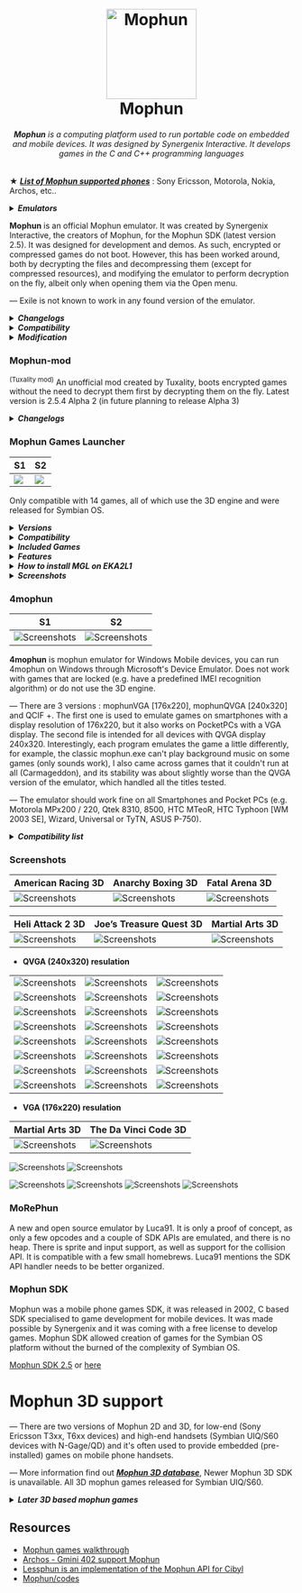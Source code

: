 <h1 align="center">
  <br>
  <a href="#"><img src="mophun_logo.png" alt="Mophun" width="160"></a>
  <br>
  Mophun
  <br>
</h1>
<i><h6 align="center"><b>Mophun</b> is a computing platform used to run portable code on embedded and mobile devices. It was designed by Synergenix Interactive. It develops games in the C and C++ programming languages</i></h6>

★ <i><b>[List of Mophun supported phones](https://github.com/ptnn0/Mophun/tree/main/List%20of%20Mophun%20supported%20phones)</i></b> : Sony Ericsson, Motorola, Nokia, Archos, etc..

<details>

<summary><i><b>Emulators</summary></b></i>

| Name  | Version    | Platform | Active |
| ---------- | ---------- | --------- | ------ |
| [Mophun-mod](https://emulation.gametechwiki.com/index.php/Mophun) | 2.5.4 Alpha 2   | Windows | Yes (tuxality-mod) |
| Mophun games launcher  | 1.01/unsigned | Symbian | No |
| 4mophun    | 1.1 | Windows Mobile | No |
| MoRePhun | POC | Windows | Yes |

</details>

**Mophun** is an official Mophun emulator. It was created by Synergenix Interactive, the creators of Mophun, for the Mophun SDK (latest version 2.5). It was designed for development and demos. As such, encrypted or compressed games do not boot. However, this has been worked around, both by decrypting the files and decompressing them (except for compressed resources), and modifying the emulator to perform decryption on the fly, albeit only when opening them via the Open menu. 

— Exile is not known to work in any found version of the emulator.

<details>
<summary><b><i>Changelogs</b></i></summary>

**2.5.4**
- Updated profile for Model 16 (Archos Gmini 400) including skin
- Data certificate bugfix for category 1 and 2 profiles (when using DataCertificateTestSuite for example)

**2.5.3**
- New profiles added for Symbian devices
- New preliminary profiles for unnamed jukeboxes (Model 14 & 16). No timing!
- Updates to the 3D API, see the SDK release notes
- 3D bugfix in P800/P900 profiles

**2.0.3**
- Make it possible to enable/disable onscreen joystick on P800/P900. All it does is change the screen size, it does not draw the panel.
- In models 1, 2 and 5 (Sony Ericsson T300 and T610 variants) use windows fonts as a fallback if a requested character does not exist in the Sony Ericsson device font (i.e chinese).

**2.0.2**
- profile for GameTrac added (no timing yet)
- Added interpolation for 16bit

**2.0.1**
- Help file for emulator added

**2.0.0**
- S60 profiles split up into 7650, 3650 and N-Gage profiles
- Additional 3D features
</details>

<details>
<summary><b><i>Compatibility</b></i></summary>

* <b>General</b>

— Due to the nature of the emulator, encrypted or compressed games do not boot; commercial games are encrypted, and games not designed for Mophun-specific phones (e.g. Symbian, Windows Mobile) are also compressed. In some cases, resources are compressed separately to the program.

* <b>Specific games</b>

— The background is incorrectly drawn as a grey flat texture in Hitman, and The Da Vinci Code 3D (except 1.0.1, other versions require vMusicInit) doesn't work, which can be fixed using a special version of the emulator, which has referred to within the community as the Hitman emulator. Neither version boots Exile due to not supporting vMusicInit in 2.5.4, and vSin in the special version.
</details>

<details>
<summary><b><i>Modification</b></i></summary>

* <b>Game Expired</b>

— Some games give the message "Game Expired" at startup, which means that the game has expired. To play, you will have to change the date to the required one. You can find out with the [Date Mophun](https://github.com/ptnn0/Mophun/raw/main/Decrypt%20tools/DateMophun-eng.zip) program! Or open the *.mpn file with a text editor like editor or wordpad (on windows) and search for "00" until you find something like this " 20030417". That's the date you have to set your phone when you start the game, after the first succesfull start you can set your date to the old state.

— Use a HEX-editor like UltraEdit All you have to do, is search for the date (like 2004 or 2003 or so) in the ASCII part of the screen and change it to any year in the future.., like 2999. Save it, reload it in the phone, and voil? the game won't expire in your lifetime.

* <b>Mophun Decrypt</b>

— [Mophun Decrypt.exe](https://github.com/ptnn0/Mophun/raw/main/Decrypt%20tools/MophunDecrypt.exe) created by JaGoTu, allows for Mophun programs to be decrypted and, from Mophun Decrypt 2, decompressed.

* <b>Mophun Decrypt GUI</b>

— A GUI, [Mophun Decrypt GUI](https://github.com/ptnn0/Mophun/raw/main/Decrypt%20tools/MophunDecrypt_2.zip), created by childishbeat and written in Python, has been created to give the program a user interface. The latest version is 1.02, which predates Mophun Decrypt 2 and has not been updated to support decompression.

* <b>Mophun Decrypt GUI Changelogs</b>

— [1.02](https://github.com/ptnn0/Mophun/raw/main/Decrypt%20tools/MophunDecryptGUI_v1.02.7z) - Decreases .pyw size from 1,868 bytes to 1,713 bytes

— [1.01](https://github.com/ptnn0/Mophun/raw/main/Decrypt%20tools/MophunDecryptGUI_v1.01.7z) - Decreases .pyw size from 2,595 bytes to 1,868 bytes

— [1.0](https://github.com/ptnn0/Mophun/raw/main/Decrypt%20tools/MophunDecryptGUI_v1.0.7z) - Initial release
</details>

### Mophun-mod 
<sup>(Tuxality mod)</sup>
An unofficial mod created by Tuxality, boots encrypted games without the need to decrypt them first by decrypting them on the fly. Latest version is 2.5.4 Alpha 2 (in future planning to release Alpha 3)

<details>
<summary><b><i>Changelogs</b></i></summary>

**2.5.4 Alpha 2**
- Drag and drop support is added, minor issues are fixed (e.g. "Compressed MPN file is not supported yet!" is corrected to "Compressed MPN files are not supported yet!") and debug messages due to failure (decryption or source files) are implemented. Planned for the next version, A3 (alpha 3), are decompression, Symbian/Pocket PC key fallback and to run as early as Windows 98, just like the unmodified version.

**2.5.4 Alpha 1**
- Decryption only works if opening from the Open menu. However, compressed games are detected, but cannot run. Instead, an error saying "Compressed MPN file is not supported yet!" appears. Additionally, there may be some cases of crashing and the date, time, profile stuff is not properly set or selected
</details>

### Mophun Games Launcher

|  S1   |  S2  |
| --- | --- |
| <a href="#"><img src="Screenshots/Emulators/MGL1.png" /></a> | <a href="#"><img src="Screenshots/Emulators/MGL2.png" /></a> |

Only compatible with 14 games, all of which use the 3D engine and were released for Symbian OS.

<details>
<summary><b><i>Versions</b></i></summary>

<details>
<summary><i>BinPDA</i></summary>

Updates:

— Added support for Symbian OS 9.2. 

— Added icons for games.

— Added item "About the game".

Installation:

1) Mophun Games Launcher 1.01.sis

2) GamesPack.sis

.mpn-games should be placed in : <code>/Data/MP/F0001092</code>

* PS Not compatible with (sis) Mophun games, you must uninstall Mophun games before installing the emulator.
</details>

<details>
<summary><i>Russian-mod</i></summary>

Russian-mod creted for N-series Edition (8.1 i.e. H70/72, N70.)
</details>

<details>
<summary><i>Synergenix Blaze-mod</i></summary>

Synergenix Blaze-mod for N90 smartphone (display resolution 352x416)
</details>

</details>

<details>
<summary><b><i>Compatibility</b></i></summary>

— Compatible with Symbian 9.1, 9.2

— The emulator should work fine on 3250, E60, 6290, N70, N73ME, N93.
</details>

<details>
<summary><b><i>Included Games</b></i></summary>

- Anarchy Boxing 3D 1.60
- Carmageddon 3D
- The Da Vinci Code 3D 1.0.2
- Fatal Arena 3D (Don't work, certificate error)
- Football Pro Contest 3D 1.0.4
- Golf Pro Contest 3D
- Golf Pro Contest 3D 2 1.0.1
- Heli Attack 2
- Joe’s Treasure Quest 3D
- Lock‘N Load: Combat Arena 3D 1.20.0
- Lock‘N Load: Rise of War 3D 1.01
- Lock‘N Load 2 3D 1.1.0
- Martial Arts 3D 1.0
- Rally Pro Contest 3D 1.30
- Worms World Party (won't work with emulator installed)
</details>

<details>
<summary><b><i>Features</b></i></summary>

— Most 3D and Multiplayer supported with Bluetooth.

* 3D Graphics
* Multiplayer
* Sound Tuning
* 6680 Fix
* N90 Works
* Multi-Language Option (English, French, German, Italian, Spanish)
</details>

<details>
<summary><b><i>How to install MGL on EKA2L1</b></i></summary>

| <ins><b>★ Installation ★</ins></b> |
| ------------------------------------ |
| <b>Step 1</b>: <i>First install the <code>mophun_games_launcher.sis</code></i> | 
| <b>Step 2</b>: <i>Move <code>mp/f0001092</code> folder to <code>com.github.eka2l1/files/data/drives/e/data/</code> Paste here.</i> |
</details>

<details>
<summary><b><i>Screenshots</b></i></summary>

| Joe’s Treasure Quest 3D | Joe’s Treasure Quest 3D | Carmageddon 3D | Carmageddon 3D | Anarchy Boxing 3D | Anarchy Boxing 3D |
| ---- | ---- | ---- | ---- | ---- | ---- |
| ![Screenshots](https://github.com/ptnn0/Mophun/blob/56afc90d0ce59cd810ee0087c4f1c689a9db9e76/Screenshots/Emulators/Joe's%20Treasure%20Quest%203D_1.png) | ![Screenshots](https://github.com/ptnn0/Mophun/blob/56afc90d0ce59cd810ee0087c4f1c689a9db9e76/Screenshots/Emulators/Joe's%20Treasure%20Quest%203D_2.png) | ![Screenshots](https://github.com/ptnn0/Mophun/blob/56afc90d0ce59cd810ee0087c4f1c689a9db9e76/Screenshots/Emulators/Carmageddon%203D_1.png) | ![Screenshots](https://github.com/ptnn0/Mophun/blob/56afc90d0ce59cd810ee0087c4f1c689a9db9e76/Screenshots/Emulators/Carmageddon%203D_2.png) | ![Screenshots](https://github.com/ptnn0/Mophun/blob/56afc90d0ce59cd810ee0087c4f1c689a9db9e76/Screenshots/Emulators/Anarchy%20Boxing%203D_1.png) | ![Screenshots](https://github.com/ptnn0/Mophun/blob/56afc90d0ce59cd810ee0087c4f1c689a9db9e76/Screenshots/Emulators/Anarchy%20Boxing%203D_2.png) |

| Rally Pro Contest | Rally Pro Contest | Football Pro Contest | Football Pro Contest | Martial Arts 3D | Martial Arts 3D |
| ---- | ---- | ---- | ---- | ---- | ---- |
| ![Screenshots](https://github.com/ptnn0/Mophun/blob/56afc90d0ce59cd810ee0087c4f1c689a9db9e76/Screenshots/Emulators/Rally%20Pro%20Contest%203D_1.png) | ![Screenshots](https://github.com/ptnn0/Mophun/blob/56afc90d0ce59cd810ee0087c4f1c689a9db9e76/Screenshots/Emulators/Rally%20Pro%20Contest%203D_2.png) | ![Screenshots](https://github.com/ptnn0/Mophun/blob/56afc90d0ce59cd810ee0087c4f1c689a9db9e76/Screenshots/Emulators/Football%20Pro%20Contest%203D_1.png) | ![Screenshots](https://github.com/ptnn0/Mophun/blob/56afc90d0ce59cd810ee0087c4f1c689a9db9e76/Screenshots/Emulators/Football%20Pro%20Contest%203D_2.png) | ![Screenshots](https://github.com/ptnn0/Mophun/blob/56afc90d0ce59cd810ee0087c4f1c689a9db9e76/Screenshots/Emulators/Martial%20Arts%203D_1.png) | ![Screenshots](https://github.com/ptnn0/Mophun/blob/56afc90d0ce59cd810ee0087c4f1c689a9db9e76/Screenshots/Emulators/Martial%20Arts%203D_2.png) |

| Golf Pro Contest | Golf Pro Contest | Golf Pro Contest 2 | Golf Pro Contest 2 | The Da Vinci Code 3D | The Da Vinci Code 3D |
| ---- | ---- | ---- | ---- | ---- | ---- |
| ![Screenshots](https://github.com/ptnn0/Mophun/blob/56afc90d0ce59cd810ee0087c4f1c689a9db9e76/Screenshots/Emulators/Golf%20Pro%20Contest%203D_1.png) | ![Screenshots](https://github.com/ptnn0/Mophun/blob/56afc90d0ce59cd810ee0087c4f1c689a9db9e76/Screenshots/Emulators/Golf%20Pro%20Contest%203D_2.png) | ![Screenshots](https://github.com/ptnn0/Mophun/blob/56afc90d0ce59cd810ee0087c4f1c689a9db9e76/Screenshots/Emulators/Golf%20Pro%20Contest%202%203D_1.png) | ![Screenshots](https://github.com/ptnn0/Mophun/blob/56afc90d0ce59cd810ee0087c4f1c689a9db9e76/Screenshots/Emulators/Golf%20Pro%20Contest%202%203D_2.png) | ![Screenshots](https://github.com/ptnn0/Mophun/blob/56afc90d0ce59cd810ee0087c4f1c689a9db9e76/Screenshots/Emulators/The%20Da%20Vinci%20Code%203D_1.png) | ![Screenshots](https://github.com/ptnn0/Mophun/blob/56afc90d0ce59cd810ee0087c4f1c689a9db9e76/Screenshots/Emulators/The%20Da%20Vinci%20Code%203D_2.png) |

| Lock‘N Load: Rise of War | Lock‘N Load: Rise of War | Lock‘N Load: Combat Arena | Lock‘N Load: Combat Arena | Lock‘N Load 2 | Lock‘N Load 2 |
| ---- | ---- | ---- | ---- | ---- | ---- |
| ![Screenshots](https://github.com/ptnn0/Mophun/blob/56afc90d0ce59cd810ee0087c4f1c689a9db9e76/Screenshots/Emulators/Lock%20'N%20Load%20-%20Rise%20Of%20War%203D_1.png) | ![Screenshots](https://github.com/ptnn0/Mophun/blob/56afc90d0ce59cd810ee0087c4f1c689a9db9e76/Screenshots/Emulators/Lock%20'N%20Load%20-%20Rise%20Of%20War%203D_2.png) | ![Screenshots](https://github.com/ptnn0/Mophun/blob/56afc90d0ce59cd810ee0087c4f1c689a9db9e76/Screenshots/Emulators/Lock%20'N%20Load%20-%20Combat%20Arena%203D_1.png) | ![Screenshots](https://github.com/ptnn0/Mophun/blob/56afc90d0ce59cd810ee0087c4f1c689a9db9e76/Screenshots/Emulators/Lock%20'N%20Load%20-%20Combat%20Arena%203D_2.png) | ![Screenshots](https://github.com/ptnn0/Mophun/blob/56afc90d0ce59cd810ee0087c4f1c689a9db9e76/Screenshots/Emulators/Lock%20'N%20Load%202%203D_1.png) | ![Screenshots](https://github.com/ptnn0/Mophun/blob/56afc90d0ce59cd810ee0087c4f1c689a9db9e76/Screenshots/Emulators/Lock%20'N%20Load%202%203D_2.png) |

</details>

### 4mophun 

| S1 | S2 |
|----|----|
| ![Screenshots](Screenshots/Emulators/4mophun.png) | ![Screenshots](Screenshots/Emulators/4mophun_1.png) |

**4mophun** is mophun emulator for Windows Mobile devices, you can run 4mophun on Windows through Microsoft's Device Emulator. Does not work with games that are locked (e.g. have a predefined IMEI recognition algorithm) or do not use the 3D engine.

— There are 3 versions : mophunVGA [176x220], mophunQVGA [240x320] and QCIF +. The first one is used to emulate games on smartphones with a display resolution of 176x220, but it also works on PocketPCs with a VGA display. The second file is intended for all devices with QVGA display 240x320. Interestingly, each program emulates the game a little differently, for example, the classic mophun.exe can't play background music on some games (only sounds work), I also came across games that it couldn't run at all (Carmageddon), and its stability was about slightly worse than the QVGA version of the emulator, which handled all the titles tested.

— The emulator should work fine on all Smartphones and Pocket PCs (e.g. Motorola MPx200 / 220, Qtek 8310, 8500, HTC MTeoR, HTC Typhoon [WM 2003 SE], Wizard, Universal or TyTN, ASUS P-750).

<details>
<summary><i><b>Compatibility list</i></b></summary>

| Name        | Code name     | Status |
| ----------- |:-------------:| -----:|
| American Racing 3D      |  |  |
| Anarchy Boxing 3D (available via Bluetooth)     | RealBoxing | Work |
| Carmageddon 3D (possible via Bluetooth)      | Carmageddon3D      |   Work |
| Da Vinci Code 3D | DVC      |    Work |
| Fatal Arena 3D | FA3D      |    Work |
| Football Pro Contest | FootballPro      |    Work |
| Golf Pro Contest | GolfProContest      |    Work with no sound + some backgrounds are 176x208|
| Golf Pro Contest 2 | GolfProContest2      |    Work with no sound |
| Heli Attack 2      |  |  |
| Joes Treasure Quest 3D      |  |  |
| Lock'N Load: Rise of War | LocknLoad      |    Work |
| Lock'N Load 2 (available via Bluetooth) | Exile      |    Work |
| Lock'N Load: Combat Arena (available via Wi-Fi or GPRS) | ArenaTMN      |    Work but only multiplayer |
| Martial Arts 3D | MA3D      |    Work |
| Rally Pro Contest (available via Bluetooth) | RallyProContest      |    Work |
| Worms World Party | WormsWWP      |    Not work with bad or missing certificate |

</details>

### Screenshots

| American Racing 3D | Anarchy Boxing 3D | Fatal Arena 3D |
| --- | --- | --- |
| ![Screenshots](Screenshots/2.jpg) | ![Screenshots](Screenshots/3.jpg) | ![Screenshots](Screenshots/6.jpg) |

| Heli Attack 2 3D | Joe’s Treasure Quest 3D | Martial Arts 3D |
| --- | --- | --- |
| ![Screenshots](Screenshots/11.jpg) | ![Screenshots](Screenshots/14.jpg) | ![Screenshots](Screenshots/15.jpg) |

* <b>QVGA (240x320) resulation</b>

|      |      |       |
| ---- | ----- | ----- |
| ![Screenshots](Screenshots/5.jpg) | ![Screenshots](Screenshots/7.jpg) | ![Screenshots](Screenshots/8.jpg) |
| ![Screenshots](Screenshots/10.gif) | ![Screenshots](Screenshots/12.jpg) | ![Screenshots](Screenshots/13.jpg) |
| ![Screenshots](Screenshots/4.jpg) | ![Screenshots](Screenshots/16.gif) | ![Screenshots](Screenshots/17.jpg) |
| ![Screenshots](Screenshots/18.jpg) | ![Screenshots](Screenshots/19.gif) | ![Screenshots](Screenshots/20.jpg) |
| ![Screenshots](Screenshots/23.jpg) | ![Screenshots](Screenshots/24.jpg) | ![Screenshots](Screenshots/25.jpg) |
| ![Screenshots](Screenshots/26.jpg) | ![Screenshots](Screenshots/27..jpg) | ![Screenshots](Screenshots/28.jpg) |
| ![Screenshots](Screenshots/29.jpg) | ![Screenshots](Screenshots/36.gif) | ![Screenshots](Screenshots/37.gif) |
| ![Screenshots](Screenshots/1.jpg) | ![Screenshots](Screenshots/38.gif) | ![Screenshots](Screenshots/39.gif) |

* <b>VGA (176x220) resulation</b>

| Martial Arts 3D | The Da Vinci Code 3D |
| ---- | ----- |
| ![Screenshots](Screenshots/30.jpg) | ![Screenshots](Screenshots/31.jpg) |

![Screenshots](Screenshots/21.png)
![Screenshots](Screenshots/22.png)

![Screenshots](Screenshots/32.png)
![Screenshots](Screenshots/33.png)
![Screenshots](Screenshots/34.png)
![Screenshots](Screenshots/35.png)

### MoRePhun
A new and open source emulator by Luca91. It is only a proof of concept, as only a few opcodes and a couple of SDK APIs are emulated, and there is no heap. There is sprite and input support, as well as support for the collision API. It is compatible with a few small homebrews. Luca91 mentions the SDK API handler needs to be better organized.

### Mophun SDK
Mophun was a mobile phone games SDK, it was released in 2002, C based SDK specialised to game development for mobile devices. It was made possible by Synergenix and it was coming with a free license to develop games. Mophun SDK allowed creation of games for the Symbian OS platform without the burned of the complexity of Symbian OS.

[Mophun SDK 2.5](http://tuxality.net/public/MophunSDK_2_5.zip) or [here](https://vetusware.com/download/Mophun%20SDK%202.5/?id=17165)

# Mophun 3D support
— There are two versions of Mophun 2D and 3D, for low-end (Sony Ericsson T3xx, T6xx devices) and high-end handsets (Symbian UIQ/S60 devices with N-Gage/QD) and it's often used to provide embedded (pre-installed) games on mobile phone handsets.

— More information find out <b><i>[Mophun 3D database](https://github.com/ptnn0/Mophun/tree/main/Mophun%203D%20database)</b></i>, Newer Mophun 3D SDK is unavailable. All 3D mophun games released for Symbian UIQ/S60.

<details>
<summary><b><i>Later 3D based mophun games</b></i></summary>

- American Racing 3D [Racing]
- Anarchy Boxing 3D [Sports]
- Carmageddon 3D [Racing]
- Conflict Desert Storm 3D [Shooting]
- Conflict Global Storm 3D [Shooting]
- The Da Vinci Code 3D
- Fatal Arena 3D [Fighting]
- Football Pro Contest 3D [Sports]
- Golf Pro Contest 1 3D [Sports]
- Golf Pro Contest 2 3D [Sports]
- Heli Attack 2 3D [Shooting]
- Joe’s Treasure Quest 3D [Platformer]
- Lock‘N Load: Combat Arena 3D
- Lock‘N Load: Rise of War 3D
- Lock‘N Load 2 3D
- Martial Arts 3D [Sports]
- Rally Pro Contest 3D [Racing]
- Worms World Party [Strategy] <i>(PlayStation port)</i>
</details>

## Resources
* [Mophun games walkthrough](https://youtube.com/playlist?list=PLq278TxO0xWUsEDsDLiC6TQvDwzGbjb5k)
* [Archos - Gmini 402 support Mophun](https://youtube.com/watch?v=CdGAiMqbdtA)
* [Lessphun is an implementation of the Mophun API for Cibyl](https://github.com/SimonKagstrom/lessphun)
* [Mophun/codes](https://github.com/SimonKagstrom/old-projects/tree/master/mophun)
